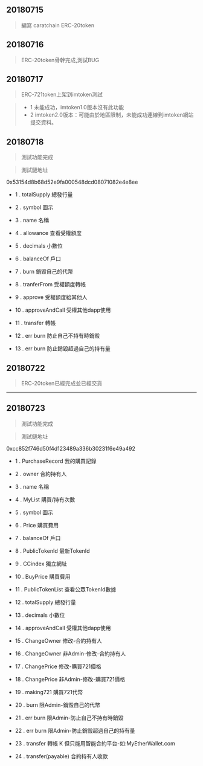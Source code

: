 
## 20180715 
 > 編寫 caratchain ERC-20token

## 20180716
 > ERC-20token骨幹完成,測試BUG

## 20180717
 > ERC-721token上架到imtoken測試
 
 > - 1 未能成功，imtoken1.0版本沒有此功能
 > - 2 imtoken2.0版本：可能由於地區限制，未能成功連線到imtoken網站提交資料。
 
## 20180718
 > 測試功能完成
 
 > 測試鏈地址
 
 0x53154d8b68d52e9fa000548dcd08071082e4e8ee
 
 - 1 . totalSupply      總發行量
 
 - 2 . symbol           圖示
 
 - 3 . name             名稱
 
 - 4 . allowance        查看受權額度
 
 - 5 . decimals         小數位
 
 - 6 . balanceOf        戶口
 
 - 7 . burn             銷毀自己的代幣
 
 - 8 . tranferFrom      受權額度轉帳
 
 - 9 . approve          受權額度給其他人
 
 - 10 . approveAndCall  受權其他dapp使用
 
 - 11 . transfer         轉帳
 
 - 12 . err burn         防止自己不持有時銷毀

 - 13 . err burn         防止銷毀超過自己的持有量
 
## 20180722
 > ERC-20token已經完成並已經交貨
 
 ------

## 20180723

 > 測試功能完成
 
 > 測試鏈地址
 
0xcc852f746d50f4d123489a336b30231f6e49a492

 - 1 . PurchaseRecord 我的購買記錄 

 - 2 . owner    合約持有人 

 - 3 . name             名稱 
 
 - 4 . MyList   購買/持有次數 
 
 - 5 . symbol           圖示 
 
 - 6 . Price            購買費用 

 - 7 . balanceOf        戶口 

 - 8 . PublicTokenId  最新TokenId 
 
 - 9 .  CCindex          獨立網址 

 - 10 . BuyPrice         購買費用  
 
 - 11 . PublicTokenList  查看公眾TokenId數據 

 - 12 . totalSupply      總發行量 
 
 - 13 . decimals         小數位 

 - 14 . approveAndCall  受權其他dapp使用 
 
 - 15 . ChangeOwner      修改-合約持有人 
 
 - 16 . ChangeOwner      非Admin-修改-合約持有人 
 
 - 17 . ChangePrice      修改-購買721價格 

 - 18 . ChangePrice      非Admin-修改-購買721價格 
 
 - 19 . making721        購買721代幣 
 
 - 20 . burn             限Admin-銷毀自己的代幣 
 
 - 21 . err burn         限Admin-防止自己不持有時銷毀 

 - 22 . err burn         限Admin-防止銷毀超過自己的持有量 
  
 - 23 . transfer         轉帳 K 但只能用智能合約平台-如:MyEtherWallet.com
 
 - 24 . transfer(payable)     合約持有人收款 


 
